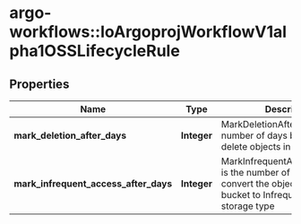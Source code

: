 # argo-workflows::IoArgoprojWorkflowV1alpha1OSSLifecycleRule

## Properties
Name | Type | Description | Notes
------------ | ------------- | ------------- | -------------
**mark_deletion_after_days** | **Integer** | MarkDeletionAfterDays is the number of days before we delete objects in the bucket | [optional] 
**mark_infrequent_access_after_days** | **Integer** | MarkInfrequentAccessAfterDays is the number of days before we convert the objects in the bucket to Infrequent Access (IA) storage type | [optional] 


